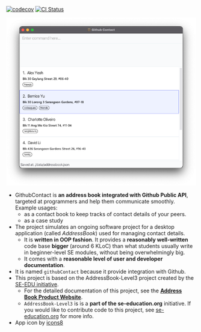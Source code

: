 [![codecov](https://codecov.io/gh/AY2223S1-CS2103T-W08-2/tp/branch/master/graph/badge.svg?token=3BMHR6HHNQ)](https://codecov.io/gh/AY2223S1-CS2103T-W08-2/tp) [![CI Status](https://github.com/se-edu/addressbook-level3/workflows/Java%20CI/badge.svg)](https://github.com/se-edu/addressbook-level3/actions)

![Ui](docs/images/ug/Ui.png)

* GithubContact is **an address book integrated with Github Public API**, targeted at programmers and help them communicate smoothly.
  Example usages:
  * as a contact book to keep tracks of contact details of your peers.
  * as a case study
* The project simulates an ongoing software project for a desktop application (called _AddressBook_) used for managing contact details.
  * It is **written in OOP fashion**. It provides a **reasonably well-written** code base **bigger** (around 6 KLoC) than what students usually write in beginner-level SE modules, without being overwhelmingly big.
  * It comes with a **reasonable level of user and developer documentation**.
* It is named `githubContact` because it provide integration with Github.
* This project is based on the AddressBook-Level3 project created by the [SE-EDU initiative](https://se-education.org).
  * For the detailed documentation of this project, see the **[Address Book Product Website](https://se-education.org/addressbook-level3)**.
  * `AddressBook-Level3` is is a **part of the se-education.org** initiative. If you would like to contribute code to this project, see [se-education.org](https://se-education.org#https://se-education.org/#contributing) for more info.
* App icon by [icons8](https://icons8.com/)
